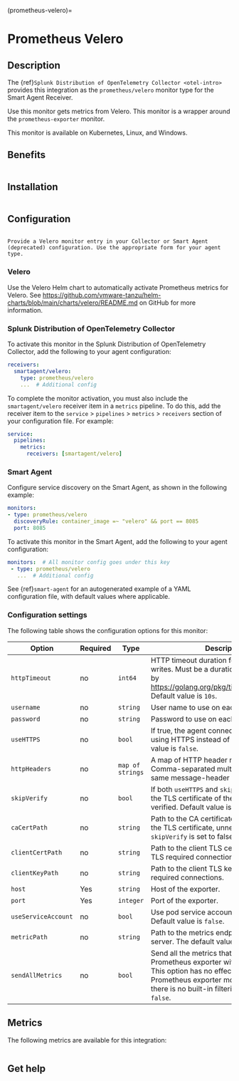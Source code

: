 (prometheus-velero)=

# Prometheus Velero
<meta name="description" content="Use this Splunk Observability Cloud integration for the Prometehus Velero monitor. See benefits, install, configuration, and metrics">

## Description

The {ref}`Splunk Distribution of OpenTelemetry Collector <otel-intro>` provides this integration as the `prometheus/velero` monitor type for the Smart Agent Receiver. 

Use this monitor gets metrics from Velero. This monitor is a wrapper around the `prometheus-exporter` monitor.

This monitor is available on Kubernetes, Linux, and Windows.

## Benefits

```{include} /_includes/benefits.md
```

## Installation

```{include} /_includes/collector-installation.md
```

## Configuration

```{include} /_includes/configuration.md
```

```{note}
Provide a Velero monitor entry in your Collector or Smart Agent (deprecated) configuration. Use the appropriate form for your agent type.
```

### Velero

Use the Velero Helm chart to automatically activate Prometheus metrics for Velero. See https://github.com/vmware-tanzu/helm-charts/blob/main/charts/velero/README.md on GitHub for more information.

### Splunk Distribution of OpenTelemetry Collector

To activate this monitor in the Splunk Distribution of OpenTelemetry Collector, add the following to your agent configuration:

```yaml
receivers:
  smartagent/velero:
    type: prometheus/velero
    ...  # Additional config
```

To complete the monitor activation, you must also include the `smartagent/velero` receiver item in a `metrics` pipeline. To do this, add the receiver item to the `service` > `pipelines` > `metrics` > `receivers` section of your configuration file. For example:

```yaml
service:
  pipelines:
    metrics:
      receivers: [smartagent/velero]
```

### Smart Agent

Configure service discovery on the Smart Agent, as shown in the following example:

```yaml
monitors:
- type: prometheus/velero
  discoveryRule: container_image =~ "velero" && port == 8085
  port: 8085
```

To activate this monitor in the Smart Agent, add the following to your agent configuration:

```yaml
monitors:  # All monitor config goes under this key
 - type: prometheus/velero
   ...  # Additional config
```

See {ref}`smart-agent` for an autogenerated example of a YAML configuration file, with default values where applicable.

### Configuration settings

The following table shows the configuration options for this monitor:

| Option | Required | Type | Description |
| --- | --- | --- | --- |
| `httpTimeout` | no | `int64` | HTTP timeout duration for both reads and writes. Must be a duration string accepted by https://golang.org/pkg/time/#ParseDuration. Default value is `10s`. |
| `username` | no | `string` | User name to use on each request. |
| `password` | no | `string` | Password to use on each request. |
| `useHTTPS` | no | `bool` | If true, the agent connects to the server using HTTPS instead of plain HTTP. Default value is `false`. |
| `httpHeaders` | no | `map of strings` | A map of HTTP header names to values. Comma-separated multiple values for the same message-header are supported. |
| `skipVerify` | no | `bool` | If both `useHTTPS` and `skipVerify` are `true`, the TLS certificate of the exporter is not verified. Default value is `false`. |
| `caCertPath` | no | `string` | Path to the CA certificate that has signed the TLS certificate, unnecessary if `skipVerify` is set to false. |
| `clientCertPath` | no | `string` | Path to the client TLS certificate to use for TLS required connections. |
| `clientKeyPath` | no | `string` | Path to the client TLS key to use for TLS required connections. |
| `host` | Yes | `string` | Host of the exporter. |
| `port` | Yes | `integer` | Port of the exporter. |
| `useServiceAccount` | no | `bool` | Use pod service account to authenticate. Default value is `false`. |
| `metricPath` | no | `string` | Path to the metrics endpoint on the exporter server. The default value is `/metrics`. |
| `sendAllMetrics` | no | `bool` | Send all the metrics that come out of the Prometheus exporter without any filtering. This option has no effect when using the Prometheus exporter monitor directly, since there is no built-in filtering. Default value is `false`. |

## Metrics

The following metrics are available for this integration:

<div class="metrics-yaml" url="https://raw.githubusercontent.com/signalfx/signalfx-agent/main/pkg/monitors/prometheus/velero/metadata.yaml"></div>

```{include} /_includes/metric-defs.md
```

## Get help

```{include} /_includes/troubleshooting.md
```
